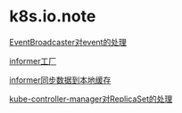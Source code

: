 # k8s.io.note

[EventBroadcaster对event的处理](./event.md)

[informer工厂](./informer_factory.md)

[informer同步数据到本地缓存](./informer_indexer.md)

[kube-controller-manager对ReplicaSet的处理](./kube-controller-manager-replicaset.md)